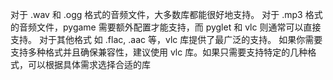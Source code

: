 对于 .wav 和 .ogg 格式的音频文件，大多数库都能很好地支持。
对于 .mp3 格式的音频文件，pygame 需要额外配置才能支持，而 pyglet 和 vlc 则通常可以直接支持。
对于其他格式 如 .flac, .aac 等，vlc 库提供了最广泛的支持。
如果你需要支持多种格式并且确保兼容性，建议使用 vlc 库。如果只需要支持特定的几种格式，可以根据具体需求选择合适的库